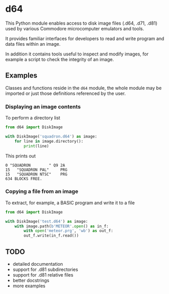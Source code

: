 # d64

This Python module enables access to disk image files (.d64, .d71, .d81) used by various Commodore microcomputer emulators and tools.

It provides familiar interfaces for developers to read and write program and data files within an image.

In addition it contains tools useful to inspect and modify images, for example a script to check the integrity of an image.


## Examples

Classes and functions reside in the `d64` module, the whole module may be imported or just those definitions referenced by the user.

### Displaying an image contents

To perform a directory list

```python
from d64 import DiskImage

with DiskImage('squadron.d64') as image:
    for line in image.directory():
        print(line)
```

This prints out

```
0 "SQUADRON        " Q9 2A
15   "SQUADRON PAL"     PRG
15   "SQUADRON NTSC"    PRG
634 BLOCKS FREE.
```

### Copying a file from an image

To extract, for example, a BASIC program and write it to a file

```python
from d64 import DiskImage

with DiskImage('test.d64') as image:
    with image.path(b'METEOR'.open() as in_f:
        with open('meteor.prg', 'wb') as out_f:
	    out_f.write(in_f.read())
```


## TODO

- detailed documentation
- support for .d81 subdirectories
- support for .d81 relative files
- better docstrings
- more examples
